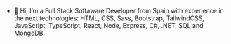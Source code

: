 - 👋 Hi, I’m a Full Stack Softaware Developer from Spain with experience in the next technologies:
           HTML, CSS, Sass, Bootstrap, TailwindCSS, JavaScript, TypeScript, React, Node, Express, C#, .NET, SQL and MongoDB.




